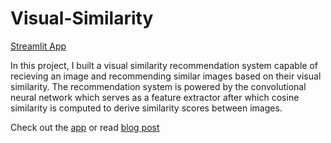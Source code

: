 # Visual-Similarity
[Streamlit App](https://share.streamlit.io/oreolorun/visual-similarity/main/similarity_app.py)

In this project, I built a visual similarity recommendation system capable of recieving an image and recommending similar images based on their visual similarity. The recommendation system is powered by the convolutional neural network which serves as a feature extractor after which cosine similarity is computed to derive similarity scores between images.

Check out the [app](https://share.streamlit.io/oreolorun/visual-similarity/main/similarity_app.py) or read [blog post](https://theoreolorun.hashnode.dev/my-visual-similarity-recommendation-project)
